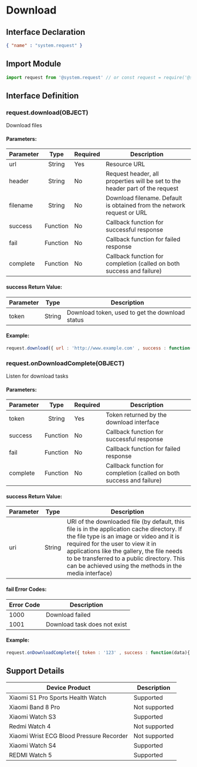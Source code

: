 <!-- 源地址: https://iot.mi.com/vela/quickapp/en/features/network/request.html -->

# Download

## Interface Declaration
```json
{ "name" : "system.request" }
```

## Import Module
```javascript
import request from '@system.request' // or const request = require('@system.request')
```

## Interface Definition

### request.download(OBJECT)

Download files

#### Parameters:

Parameter | Type | Required | Description  
---|:---:|---|---  
url | String | Yes | Resource URL  
header | String | No | Request header, all properties will be set to the header part of the request  
filename | String | No | Download filename. Default is obtained from the network request or URL  
success | Function | No | Callback function for successful response  
fail | Function | No | Callback function for failed response  
complete | Function | No | Callback function for completion (called on both success and failure)  
  
#### success Return Value:

Parameter | Type | Description  
---|:---:|---  
token | String | Download token, used to get the download status  
  
#### Example:
```javascript
request.download({ url : 'http://www.example.com' , success : function(data){ console.log(` handling success ${ data.token } `)} , fail : function(data , code){ console.log(` handling fail, code = ${ code } `)} })
```

### request.onDownloadComplete(OBJECT)

Listen for download tasks

#### Parameters:

Parameter | Type | Required | Description  
---|:---:|---|---  
token | String | Yes | Token returned by the download interface  
success | Function | No | Callback function for successful response  
fail | Function | No | Callback function for failed response  
complete | Function | No | Callback function for completion (called on both success and failure)  
  
#### success Return Value:

Parameter | Type | Description  
---|:---:|---  
uri | String | URI of the downloaded file (by default, this file is in the application cache directory. If the file type is an image or video and it is required for the user to view it in applications like the gallery, the file needs to be transferred to a public directory. This can be achieved using the methods in the media interface)  
  
#### fail Error Codes:

Error Code | Description  
---|---  
1000 | Download failed  
1001 | Download task does not exist  
  
#### Example:
```javascript
request.onDownloadComplete({ token : '123' , success : function(data){ console.log(` handling success ${ data.uri } `)} , fail : function(data , code){ console.log(` handling fail, code = ${ code } `)} })
```

## Support Details

Device Product | Description  
---|---  
Xiaomi S1 Pro Sports Health Watch | Supported  
Xiaomi Band 8 Pro | Not supported  
Xiaomi Watch S3 | Supported  
Redmi Watch 4 | Not supported  
Xiaomi Wrist ECG Blood Pressure Recorder | Not supported  
Xiaomi Watch S4 | Supported  
REDMI Watch 5 | Supported
